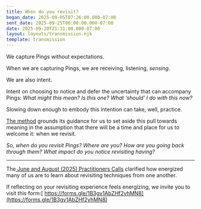 ```yaml
---
title: When do you revisit?
began_date: 2025-09-05T07:26:00.000-07:00
sent_date: 2025-09-25T06:00:00.000-07:00
date: 2025-09-20T21:31:00.000-07:00
layout: layouts/transmission.njk
template: transmission
---
```

We capture Pings without expectations. 

When we are capturing Pings, we are receiving, listening, *sensing*.

We are also intent. 

Intent on choosing to notice and defer the uncertainty that can accompany Pings: *What might this mean? Is this one? What ‘should’ I do with this now?*

Slowing down enough to embody this intention can take, well, practice. 

[The method](https://pingpractice.org/method/) grounds its guidance for us to set aside this pull towards meaning in the assumption that there will be a time and place for us to welcome it: when we revisit.

*So, when do you revisit Pings? Where are you? How are you going back through them? What impact do you notice revisiting having?*

- - -

The[ June and August (2025) Practitioners Calls](https://docs.google.com/forms/d/e/1FAIpQLSeVAXbCplH75NaRmaFCYJ8chI9GSPc2MKe3VQttUVBomDETTg/viewform?usp=sharing&ouid=115658284533241088477) clarified how energized many of us are to learn about revisiting techniques from one another. 

If reflecting on your revisiting experience feels energizing, we invite you to visit this form:[ https://forms.gle/1B3gv1AbZHf2yhMN8](https://forms.gle/1B3gv1AbZHf2yhMN8)
